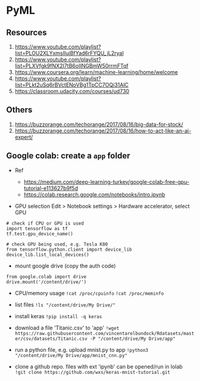 # PyML 
## Resources
1. https://www.youtube.com/playlist?list=PLOU2XLYxmsIIuiBfYad6rFYQU_jL2ryal
2. https://www.youtube.com/playlist?list=PLXVfgk9fNX2I7tB6oIINGBmW50rrmFTqf
3. https://www.coursera.org/learn/machine-learning/home/welcome
4. https://www.youtube.com/playlist?list=PLkt2uSq6rBVctENoVBg1TpCC7OQi31AlC
5. https://classroom.udacity.com/courses/ud730

## Others
1. https://buzzorange.com/techorange/2017/08/16/big-data-for-stock/
2. https://buzzorange.com/techorange/2017/08/16/how-to-act-like-an-ai-expert/


## Google colab: create a ``` app ``` folder
- Ref
    - https://medium.com/deep-learning-turkey/google-colab-free-gpu-tutorial-e113627b9f5d
    - https://colab.research.google.com/notebooks/intro.ipynb

- GPU selection
Edit > Notebook settings > Hardware accelerator, select GPU
```
# check if CPU or GPU is used
import tensorflow as tf
tf.test.gpu_device_name()
```

```
# check GPU being used, e.g. Tesla K80
from tensorflow.python.client import device_lib
device_lib.list_local_devices()
```

- mount google drive (copy the auth code)
```
from google.colab import drive
drive.mount('/content/drive/')
```

- CPU/memory usage
``` !cat /proc/cpuinfo ```
``` !cat /proc/meminfo ```

- list files
```!ls "/content/drive/My Drive/"```

- install keras
``` !pip install -q keras ```

- download a file 'Titanic.csv' to 'app'
``` !wget https://raw.githubusercontent.com/vincentarelbundock/Rdatasets/master/csv/datasets/Titanic.csv -P "/content/drive/My Drive/app" ```

- run a python file, e.g. upload mnist.py to app
``` !python3 "/content/drive/My Drive/app/mnist_cnn.py" ```

- clone a github repo. files with ext 'ipynb' can be opened/run in lolab
``` !git clone https://github.com/wxs/keras-mnist-tutorial.git ```

